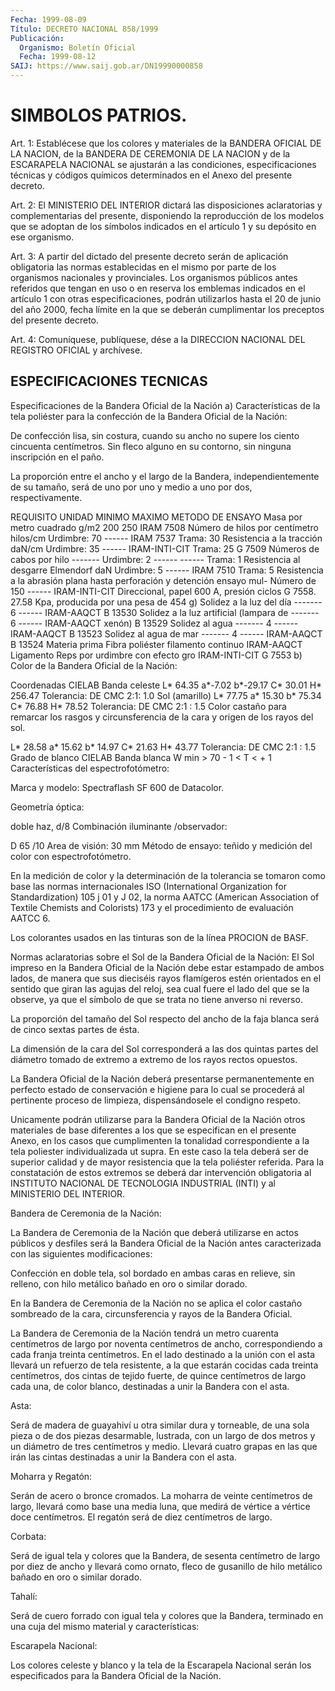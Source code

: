 ```yaml
---
Fecha: 1999-08-09
Título: DECRETO NACIONAL 858/1999
Publicación:
  Organismo: Boletín Oficial
  Fecha: 1999-08-12
SAIJ: https://www.saij.gob.ar/DN19990000858
---
```

# SIMBOLOS PATRIOS.

<a id="1"></a>
Art. 1: Establécese que los colores y materiales de la BANDERA OFICIAL DE LA NACION, de la BANDERA DE CEREMONIA DE LA NACION y de la ESCARAPELA NACIONAL se ajustarán a las condiciones, especificaciones técnicas y códigos químicos determinados en el Anexo del presente decreto.

<a id="2"></a>
Art. 2: El MINISTERIO DEL INTERIOR dictará las disposiciones aclaratorias y complementarias del presente, disponiendo la reproducción de los modelos que se adoptan de los símbolos indicados en el artículo 1 y su depósito en ese organismo.

<a id="3"></a>
Art. 3: A partir del dictado del presente decreto  serán  de aplicación obligatoria las normas establecidas en el mismo por parte de los organismos nacionales y provinciales. Los organismos públicos antes referidos que tengan en uso o en reserva los emblemas indicados en el artículo 1 con otras especificaciones, podrán utilizarlos hasta el 20 de junio del año 2000, fecha límite en la que se deberán cumplimentar los preceptos del presente decreto.

<a id="4"></a>
Art. 4: Comuníquese, publíquese, dése a la DIRECCION NACIONAL DEL REGISTRO OFICIAL y archívese.

## ESPECIFICACIONES TECNICAS

<a id="1"></a>
Especificaciones de la Bandera Oficial de la Nación a) Características de la tela poliéster para  la  confección de la Bandera Oficial de la Nación:

De confección lisa, sin costura, cuando su ancho no supere los ciento cincuenta centímetros.  Sin fleco alguno en su contorno, sin ninguna inscripción en el paño.

La proporción entre el ancho y el largo de la Bandera, independientemente de su tamaño, será de uno por uno y medio a uno por dos, respectivamente.

  REQUISITO                	        UNIDAD  		MINIMO  	MAXIMO  	METODO DE ENSAYO Masa por metro cuadrado  		g/m2            	200             250          	IRAM 7508 Número de hilos por centímetro  	hilos/cm  		Urdimbre: 70    ------ 	IRAM 7537                                    				Trama: 30  Resistencia a la tracción       	daN/cm    		Urdimbre: 35    ------ IRAM-INTI-CIT 								Trama: 25                 	G 7509  Números de cabos por hilo               -------                 Urdimbre: 2 ------		------                            					Trama:  1 	 Resistencia al desgarre Elmendorf       daN     		Urdimbre: 5     ------		IRAM 7510                             					Trama: 5  Resistencia a la abrasión plana hasta  perforación y detención ensayo mul- 	Número de 	150		------		IRAM-INTI-CIT Direccional, papel 600 A, presión       ciclos                         				G 7558. 27.58 Kpa, producida por una pesa de 454 g)  Solidez a la luz del día                -------         	6		------ IRAM-AAQCT 											B 13530  Solidez a la luz artificial (lampara de -------        		6		------ IRAM-AAQCT  xenón)                                                  					B 13529  Solidez al agua              		-------			4               ------ IRAM-AAQCT                                                       						B 13523  Solidez al agua de mar                  ------- 		4               ------ 	IRAM-AAQCT           											B 13524  Materia prima   			Fibra poliéster filamento continuo      		IRAM-AAQCT Ligamento       			Reps por urdimbre con efecto gro 		IRAM-INTI-CIT                                          							G 7553  b) Color de la Bandera Oficial de la Nación:

Coordenadas CIELAB Banda celeste L* 64.35 a*-7.02 b*-29.17 C* 30.01 H* 256.47 Tolerancia: DE CMC 2:1: 1.0 Sol (amarillo) L* 77.75 a* 15.30 b* 75.34 C* 76.88 H* 78.52 Tolerancia: DE CMC 2:1 : 1.5 Color castaño para remarcar los rasgos y circunsferencia de la cara y origen de los rayos del sol.

L* 28.58 a* 15.62 b* 14.97 C* 21.63 H* 43.77 Tolerancia: DE CMC 2:1 :  1.5 Grado de blanco CIELAB Banda blanca W min > 70 - 1 < T < + 1 Características del espectrofotómetro:

Marca y modelo: Spectraflash SF 600 de Datacolor.

Geometría óptica:

doble haz, d/8 Combinación iluminante /observador:

D 65 /10 Area de visión: 30 mm Método de ensayo: teñido y medición del color con espectrofotómetro.

En  la medición de color y la determinación  de  la  tolerancia  se tomaron como  base  las  normas internacionales ISO (International Organization for Standardization)  105  j 01 y J 02, la norma AATCC (American Association of Textile Chemists  and  Colorists) 173 y el procedimiento de evaluación AATCC 6.

Los  colorantes usados en las tinturas son de la línea  PROCION  de BASF.

Normas  aclaratorias  sobre  el  Sol  de  la  Bandera Oficial de la Nación: El  Sol  impreso  en  la  Bandera Oficial de la Nación  debe  estar estampado de  ambos lados, de  manera  que  sus  dieciséis  rayos flamígeros estén orientados en el sentido que giran las agujas del reloj, sea cual fuere el lado  del  que se  la  observe, ya que el símbolo de que se trata no tiene anverso ni reverso.

La proporción del tamaño del Sol respecto del ancho  de  la  faja blanca será de cinco sextas partes de ésta.

La dimensión de la cara del Sol  corresponderá a las dos quintas partes del diámetro tomado de extremo a extremo de los rayos rectos opuestos.

La Bandera Oficial de la Nación deberá  presentarse permanentemente en perfecto estado  de conservación e higiene para lo cual se procederá al pertinente proceso de limpieza, dispensándosele el condigno respeto.

Unicamente podrán utilizarse para la Bandera Oficial de la Nación otros materiales de base diferentes a los que se especifican en el presente   Anexo, en los casos que cumplimenten la tonalidad correspondiente a la tela poliester individualizada ut supra. En este  caso la tela deberá ser de superior calidad y de mayor resistencia que la tela poliéster referida. Para la constatación de estos extremos se deberá dar intervención obligatoria al INSTITUTO NACIONAL DE TECNOLOGIA INDUSTRIAL (INTI) y al MINISTERIO DEL INTERIOR.

Bandera de Ceremonia de la Nación:

La Bandera de Ceremonia de la Nación que deberá utilizarse en actos públicos y desfiles será la Bandera Oficial de la Nación antes caracterizada con las siguientes modificaciones:

Confección en doble tela, sol bordado en ambas caras en relieve, sin relleno, con hilo metálico bañado en oro o similar dorado.

En la Bandera  de Ceremonia de la Nación no se  aplica  el  color castaño sombreado de la cara, circunsferencia y rayos de la Bandera Oficial.

La Bandera de Ceremonia  de  la  Nación  tendrá  un  metro cuarenta centímetros de largo por noventa centímetros de ancho, correspondiendo  a  cada  franja treinta centímetros. En el  lado destinado  a  la  unión con el asta llevará un refuerzo de tela resistente, a la que  estarán cocidas cada treinta centímetros, dos cintas de tejido fuerte,  de  quince centímetros de largo cada una, de  color  blanco,  destinadas  a  unir  la  Bandera  con  el asta.

Asta:

Será de madera de guayahiví u otra similar dura y torneable, de una sola pieza o de dos piezas desarmable,  lustrada,  con  un largo de dos  metros  y  un diámetro  de  tres centímetros y medio. Llevará cuatro  grapas  en las que irán las cintas  destinadas  a  unir  la Bandera con el asta.

Moharra y Regatón:

Serán de acero o  bronce cromados. La moharra de veinte centímetros de largo, llevará como base una media luna, que medirá de vértice a vértice doce centímetros.  El  regatón  será de diez centímetros de largo.

Corbata:

Será de igual tela y colores que la Bandera,  de sesenta centímetro de  largo por  diez  de  ancho  y  llevará como ornato,  fleco  de gusanillo  de  hilo metálico  bañado  en   oro  o  similar  dorado.

Tahalí:

Será  de  cuero forrado con igual tela y colores  que  la  Bandera, terminado en  una  cuja  del  mismo  material  y  características:

Escarapela Nacional:

Los colores  celeste  y  blanco y la tela de la Escarapela Nacional serán  los especificados para  la  Bandera  Oficial  de  la  Nación.